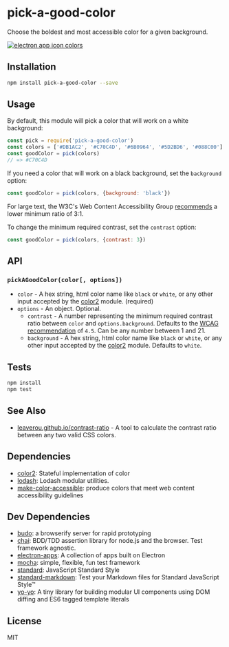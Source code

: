 # pick-a-good-color 

Choose the boldest and most accessible color for a given background.

[![electron app icon colors](https://user-images.githubusercontent.com/2289/29397734-370d9d00-82d5-11e7-8689-d32e40256d67.png)](https://user-images.githubusercontent.com/2289/29397854-e127ed86-82d5-11e7-9837-e3016c03ce8e.png)

## Installation

```sh
npm install pick-a-good-color --save
```

## Usage

By default, this module will pick a color that will work on a white background:

```js
const pick = require('pick-a-good-color')
const colors = ['#DB1AC2', '#C70C4D', '#6B0964', '#5D2BD6', '#088C00']
const goodColor = pick(colors)
// => #C70C4D
``` 

If you need a color that will work on a black background, set the 
`background` option:

```js
const goodColor = pick(colors, {background: 'black'})
```

For large text, the W3C's Web Content Accessibility Group 
[recommends](https://www.w3.org/TR/WCAG/#visual-audio-contrast)
a lower minimum ratio of 3:1.

To change the minimum required contrast, set the `contrast` option:

```js
const goodColor = pick(colors, {contrast: 3})
```

## API

### `pickAGoodColor(color[, options])`

- `color` - A hex string, html color name like `black` or `white`, or any other input accepted by the [color2](https://github.com/scrapjs/color#api) module. (required)
- `options` - An object. Optional.
  - `contrast` - A number representing the minimum required contrast ratio between `color` and `options.background`. Defaults to the [WCAG recommendation](https://www.w3.org/TR/WCAG20-TECHS/G18.html) of `4.5`. Can be any number between 1 and 21.
  - `background` - A hex string, html color name like `black` or `white`, or any other input accepted by the [color2](https://github.com/scrapjs/color#api) module. Defaults to `white`.

## Tests

```sh
npm install
npm test
```

## See Also

- [leaverou.github.io/contrast-ratio](http://leaverou.github.io/contrast-ratio/) - A tool to calculate the contrast ratio between any two valid CSS colors. 

## Dependencies

- [color2](https://github.com/dfcreative/color): Stateful implementation of color
- [lodash](https://github.com/lodash/lodash): Lodash modular utilities.
- [make-color-accessible](https://github.com/zeke/make-color-accessible): produce colors that meet web content accessibility guidelines

## Dev Dependencies

- [budo](https://github.com/mattdesl/budo): a browserify server for rapid prototyping
- [chai](https://github.com/chaijs/chai): BDD/TDD assertion library for node.js and the browser. Test framework agnostic.
- [electron-apps](https://github.com/electron/electron-apps): A collection of apps built on Electron
- [mocha](https://github.com/mochajs/mocha): simple, flexible, fun test framework
- [standard](https://github.com/feross/standard): JavaScript Standard Style
- [standard-markdown](https://github.com/zeke/standard-markdown): Test your Markdown files for Standard JavaScript Style™
- [yo-yo](https://github.com/maxogden/yo-yo): A tiny library for building modular UI components using DOM diffing and ES6 tagged template literals


## License

MIT
